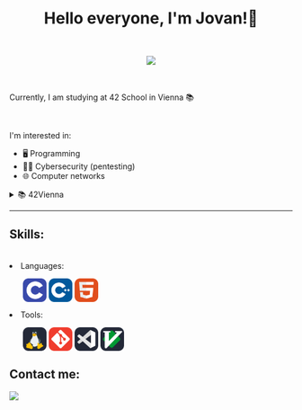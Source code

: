   <h1 align=center >Hello everyone, I'm Jovan!👋</h1>
  <br>
  <p align=center><img src="https://user-images.githubusercontent.com/74038190/225813708-98b745f2-7d22-48cf-9150-083f1b00d6c9.gif" ></p>
  <br>
  <p>Currently, I am studying at 42 School in Vienna 📚 </p>
  <br>
  <p>
    I'm interested in:
      <ul>
        <li> 🖥️ Programming</li>
        <li> 👨‍💻 Cybersecurity (pentesting)</li>
        <li> 🌐 Computer networks</li>
      </ul>
  <details>
    <summary> 📚 42Vienna</summary>
      <p><a href="https://github.com/lavzd13/42Vienna/tree/main/piscine_projects" >42Vienna-piscine_projects</a>: Here are all my projects that I done during my testing (<a href="https://www.42vienna.com/applications/"><b>piscine</b></a>) for 42 School.</p>
      <p><a href="https://github.com/lavzd13/42Vienna/tree/main/common_core_projects">42Vienna-common_core_projects</a>: Here are all my projects that I have done during common core.</p>
  </details>
  </p>
  <hr>
  <h2>Skills:</h2>
  <br>
  <li>Languages:</li>
  <p>
    <ul>
    <img align=center height=42px width=42px src="https://raw.githubusercontent.com/tandpfun/skill-icons/e67133bc60d96561bc247dfbc3eece0a897285c8/icons/C.svg">
    <img align=center height=42px width=42px src="https://raw.githubusercontent.com/tandpfun/skill-icons/e67133bc60d96561bc247dfbc3eece0a897285c8/icons/CPP.svg">
    <img align=center height=42px width=42px src="https://raw.githubusercontent.com/tandpfun/skill-icons/e67133bc60d96561bc247dfbc3eece0a897285c8/icons/HTML.svg">
    </ul>
  </p>
  <li>Tools:</li>
  <p>
    <ul>
    <img align=center height=42px width=42px src="https://raw.githubusercontent.com/tandpfun/skill-icons/e67133bc60d96561bc247dfbc3eece0a897285c8/icons/Linux-Dark.svg">
    <img align=center height=42px width=42px src="https://raw.githubusercontent.com/tandpfun/skill-icons/e67133bc60d96561bc247dfbc3eece0a897285c8/icons/Git.svg">
    <img align=center height=42px width=42px src="https://raw.githubusercontent.com/tandpfun/skill-icons/e67133bc60d96561bc247dfbc3eece0a897285c8/icons/VSCode-Dark.svg">
    <img align=center height=42px width=42px src="https://raw.githubusercontent.com/tandpfun/skill-icons/e67133bc60d96561bc247dfbc3eece0a897285c8/icons/VIM-Dark.svg">
    </ul>
  </p>
  <h2>Contact me:</h2>
  <a href="https://www.linkedin.com/in/jovan-lomi%C4%87-176060265/"><img src="https://img.shields.io/badge/LinkedIn-0077B5?style=for-the-badge&logo=linkedin&logoColor=white"></a>
